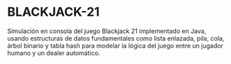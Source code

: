 # BLACKJACK-21
 Simulación en consola del juego Blackjack 21 implementado en Java, usando estructuras de datos fundamentales como lista enlazada, pila, cola, árbol binario y tabla hash para modelar la lógica del juego entre un jugador humano y un dealer automático. 
